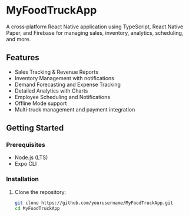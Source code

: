 # MyFoodTruckApp

A cross‑platform React Native application using TypeScript, React Native Paper, and Firebase for managing sales, inventory, analytics, scheduling, and more.

## Features
- Sales Tracking & Revenue Reports
- Inventory Management with notifications
- Demand Forecasting and Expense Tracking
- Detailed Analytics with Charts
- Employee Scheduling and Notifications
- Offline Mode support
- Multi‑truck management and payment integration

## Getting Started

### Prerequisites
- Node.js (LTS)
- Expo CLI

### Installation
1. Clone the repository:
   ```bash
   git clone https://github.com/yourusername/MyFoodTruckApp.git
   cd MyFoodTruckApp
